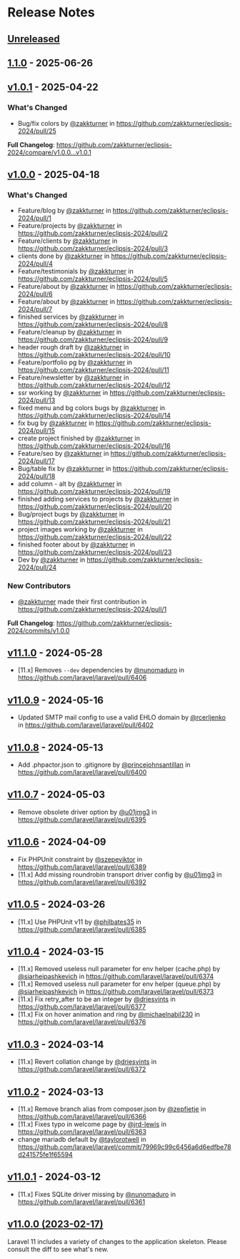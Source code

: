 # Release Notes

## [Unreleased](https://github.com/laravel/laravel/compare/1.1.0...master)

## [1.1.0](https://github.com/laravel/laravel/compare/v1.0.1...1.1.0) - 2025-06-26

## [v1.0.1](https://github.com/laravel/laravel/compare/v1.0.0...v1.0.1) - 2025-04-22

### What's Changed

* Bug/fix colors by [@zakkturner](https://github.com/zakkturner) in https://github.com/zakkturner/eclipsis-2024/pull/25

**Full Changelog**: https://github.com/zakkturner/eclipsis-2024/compare/v1.0.0...v1.0.1

## [v1.0.0](https://github.com/laravel/laravel/compare/v11.1.0...v1.0.0) - 2025-04-18

### What's Changed

* Feature/blog by [@zakkturner](https://github.com/zakkturner) in https://github.com/zakkturner/eclipsis-2024/pull/1
* Feature/projects by [@zakkturner](https://github.com/zakkturner) in https://github.com/zakkturner/eclipsis-2024/pull/2
* Feature/clients by [@zakkturner](https://github.com/zakkturner) in https://github.com/zakkturner/eclipsis-2024/pull/3
* clients done by [@zakkturner](https://github.com/zakkturner) in https://github.com/zakkturner/eclipsis-2024/pull/4
* Feature/testimonials by [@zakkturner](https://github.com/zakkturner) in https://github.com/zakkturner/eclipsis-2024/pull/5
* Feature/about by [@zakkturner](https://github.com/zakkturner) in https://github.com/zakkturner/eclipsis-2024/pull/6
* Feature/about by [@zakkturner](https://github.com/zakkturner) in https://github.com/zakkturner/eclipsis-2024/pull/7
* finished services by [@zakkturner](https://github.com/zakkturner) in https://github.com/zakkturner/eclipsis-2024/pull/8
* Feature/cleanup by [@zakkturner](https://github.com/zakkturner) in https://github.com/zakkturner/eclipsis-2024/pull/9
* header rough draft by [@zakkturner](https://github.com/zakkturner) in https://github.com/zakkturner/eclipsis-2024/pull/10
* Feature/portfolio pg by [@zakkturner](https://github.com/zakkturner) in https://github.com/zakkturner/eclipsis-2024/pull/11
* Feature/newsletter by [@zakkturner](https://github.com/zakkturner) in https://github.com/zakkturner/eclipsis-2024/pull/12
* ssr working by [@zakkturner](https://github.com/zakkturner) in https://github.com/zakkturner/eclipsis-2024/pull/13
* fixed menu and bg colors bugs by [@zakkturner](https://github.com/zakkturner) in https://github.com/zakkturner/eclipsis-2024/pull/14
* fix bug by [@zakkturner](https://github.com/zakkturner) in https://github.com/zakkturner/eclipsis-2024/pull/15
* create project finished by [@zakkturner](https://github.com/zakkturner) in https://github.com/zakkturner/eclipsis-2024/pull/16
* Feature/seo by [@zakkturner](https://github.com/zakkturner) in https://github.com/zakkturner/eclipsis-2024/pull/17
* Bug/table fix by [@zakkturner](https://github.com/zakkturner) in https://github.com/zakkturner/eclipsis-2024/pull/18
* add column - alt by [@zakkturner](https://github.com/zakkturner) in https://github.com/zakkturner/eclipsis-2024/pull/19
* finished adding services to projects by [@zakkturner](https://github.com/zakkturner) in https://github.com/zakkturner/eclipsis-2024/pull/20
* Bug/project bugs by [@zakkturner](https://github.com/zakkturner) in https://github.com/zakkturner/eclipsis-2024/pull/21
* project images working by [@zakkturner](https://github.com/zakkturner) in https://github.com/zakkturner/eclipsis-2024/pull/22
* finished footer about by [@zakkturner](https://github.com/zakkturner) in https://github.com/zakkturner/eclipsis-2024/pull/23
* Dev by [@zakkturner](https://github.com/zakkturner) in https://github.com/zakkturner/eclipsis-2024/pull/24

### New Contributors

* [@zakkturner](https://github.com/zakkturner) made their first contribution in https://github.com/zakkturner/eclipsis-2024/pull/1

**Full Changelog**: https://github.com/zakkturner/eclipsis-2024/commits/v1.0.0

## [v11.1.0](https://github.com/laravel/laravel/compare/v11.0.9...v11.1.0) - 2024-05-28

* [11.x] Removes `--dev` dependencies by [@nunomaduro](https://github.com/nunomaduro) in https://github.com/laravel/laravel/pull/6406

## [v11.0.9](https://github.com/laravel/laravel/compare/v11.0.8...v11.0.9) - 2024-05-16

* Updated SMTP mail config to use a valid EHLO domain by [@rcerljenko](https://github.com/rcerljenko) in https://github.com/laravel/laravel/pull/6402

## [v11.0.8](https://github.com/laravel/laravel/compare/v11.0.7...v11.0.8) - 2024-05-13

* Add .phpactor.json to .gitignore by [@princejohnsantillan](https://github.com/princejohnsantillan) in https://github.com/laravel/laravel/pull/6400

## [v11.0.7](https://github.com/laravel/laravel/compare/v11.0.6...v11.0.7) - 2024-05-03

* Remove obsolete driver option by [@u01jmg3](https://github.com/u01jmg3) in https://github.com/laravel/laravel/pull/6395

## [v11.0.6](https://github.com/laravel/laravel/compare/v11.0.5...v11.0.6) - 2024-04-09

* Fix PHPUnit constraint by [@szepeviktor](https://github.com/szepeviktor) in https://github.com/laravel/laravel/pull/6389
* [11.x] Add missing roundrobin transport driver config by [@u01jmg3](https://github.com/u01jmg3) in https://github.com/laravel/laravel/pull/6392

## [v11.0.5](https://github.com/laravel/laravel/compare/v11.0.4...v11.0.5) - 2024-03-26

* [11.x] Use PHPUnit v11 by [@philbates35](https://github.com/philbates35) in https://github.com/laravel/laravel/pull/6385

## [v11.0.4](https://github.com/laravel/laravel/compare/v11.0.3...v11.0.4) - 2024-03-15

* [11.x] Removed useless null parameter for env helper (cache.php) by [@siarheipashkevich](https://github.com/siarheipashkevich) in https://github.com/laravel/laravel/pull/6374
* [11.x] Removed useless null parameter for env helper (queue.php) by [@siarheipashkevich](https://github.com/siarheipashkevich) in https://github.com/laravel/laravel/pull/6373
* [11.x] Fix retry_after to be an integer by [@driesvints](https://github.com/driesvints) in https://github.com/laravel/laravel/pull/6377
* [11.x] Fix on hover animation and ring by [@michaelnabil230](https://github.com/michaelnabil230) in https://github.com/laravel/laravel/pull/6376

## [v11.0.3](https://github.com/laravel/laravel/compare/v11.0.2...v11.0.3) - 2024-03-14

* [11.x] Revert collation change by [@driesvints](https://github.com/driesvints) in https://github.com/laravel/laravel/pull/6372

## [v11.0.2](https://github.com/laravel/laravel/compare/v11.0.1...v11.0.2) - 2024-03-13

* [11.x] Remove branch alias from composer.json by [@zepfietje](https://github.com/zepfietje) in https://github.com/laravel/laravel/pull/6366
* [11.x] Fixes typo in welcome page by [@jrd-lewis](https://github.com/jrd-lewis) in https://github.com/laravel/laravel/pull/6363
* change mariadb default by [@taylorotwell](https://github.com/taylorotwell) in https://github.com/laravel/laravel/commit/79969c99c6456a6d6edfbe78d241575fe1f65594

## [v11.0.1](https://github.com/laravel/laravel/compare/v11.0.0...v11.0.1) - 2024-03-12

* [11.x] Fixes SQLite driver missing by [@nunomaduro](https://github.com/nunomaduro) in https://github.com/laravel/laravel/pull/6361

## [v11.0.0 (2023-02-17)](https://github.com/laravel/laravel/compare/v10.3.2...v11.0.0)

Laravel 11 includes a variety of changes to the application skeleton. Please consult the diff to see what's new.
